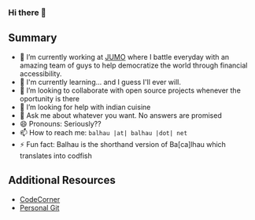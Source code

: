 ### Hi there 👋

## Summary

- 🔭 I’m currently working at [JUMO](https://jumo.world/) where I battle everyday with an amazing team of guys to help democratize the world through financial accessibility.
- 🌱 I'm currently learning... and I guess I'll ever will. 
- 👯 I’m looking to collaborate with open source projects whenever the oportunity is there
- 🤔 I’m looking for help with indian cuisine
- 💬 Ask me about whatever you want. No answers are promised
- 😄 Pronouns: Seriously??
- 📫 How to reach me: `balhau |at| balhau |dot| net`
- ⚡ Fun fact: Balhau is the shorthand version of Ba[ca]lhau which translates into codfish


## Additional Resources

* [CodeCorner](https://codecorner.balhau.net)
* [Personal Git](https://git.balhau.net)